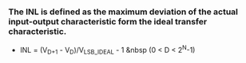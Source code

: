 ### The INL is defined as the maximum deviation of the actual input-output characteristic form the ideal transfer characteristic.
  - INL = (V<sub>D+1</sub> - V<sub>D</sub>)/V<sub>LSB_IDEAL</sub> - 1   &nbsp   (0 < D < 2<sup>N</sup>-1)
